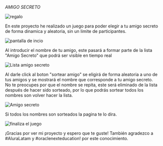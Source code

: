<em> AMIGO SECRETO </em>

![regalo](https://github.com/user-attachments/assets/f478b5d0-c63a-4a49-9277-548447d130e9)

En este proyecto he realizado un juego para poder elegir a tu amigo secreto de forma dinamica y aleatoria, sin un limite de participantes.

![pantalla de incio](https://github.com/user-attachments/assets/426804fa-06e6-4a4b-a69d-9d243e67e74b)

Al introducir el nombre de tu amigo, este pasará a formar parte de la lista "Amigo Secreto" que podrá ser visible en tiempo real

![Lista amigo secreto](https://github.com/user-attachments/assets/89d728e1-9d12-4cf9-9cc9-981f77113da4)

Al darle click al boton "sortear amigo" se eligirá de forma aleatoria a uno de tus amigos y se mostrará el nombre que corresponde a tu amigo secreto. No te preocupes por que el nombre se repita, este será eliminado de la lista después de hacer sido sorteado, por lo que podrás sortear todos los nombres son volver hacer la lista.

![Amigo secreto](https://github.com/user-attachments/assets/5dfa8834-4232-4107-8076-a314179a68a7)

Si todos los nombres son sorteados la pagina te lo dira.

![finaliza el juego](https://github.com/user-attachments/assets/ddc9c367-6a32-44e3-b247-7c2850717dee)

¡Gracias por ver mi proyecto y espero que te guste! 
También agradezco a #AluraLatam y #oraclenexteducation! por este conocimiento.
